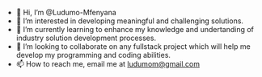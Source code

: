 - 👋 Hi, I’m @Ludumo-Mfenyana
- 👀 I’m interested in developing meaningful and challenging solutions.
- 🌱 I’m currently learning to enhance my knowledge and undertanding of industry solution development processes.
- 💞️ I’m looking to collaborate on any fullstack project which will help me develop my programming and coding abilities.
- 📫 How to reach me, email me at ludumom@gmail.com

<!---
Jed-Knight/Jed-Knight is a ✨ special ✨ repository because its `README.md` (this file) appears on your GitHub profile.
You can click the Preview link to take a look at your changes.
--->
